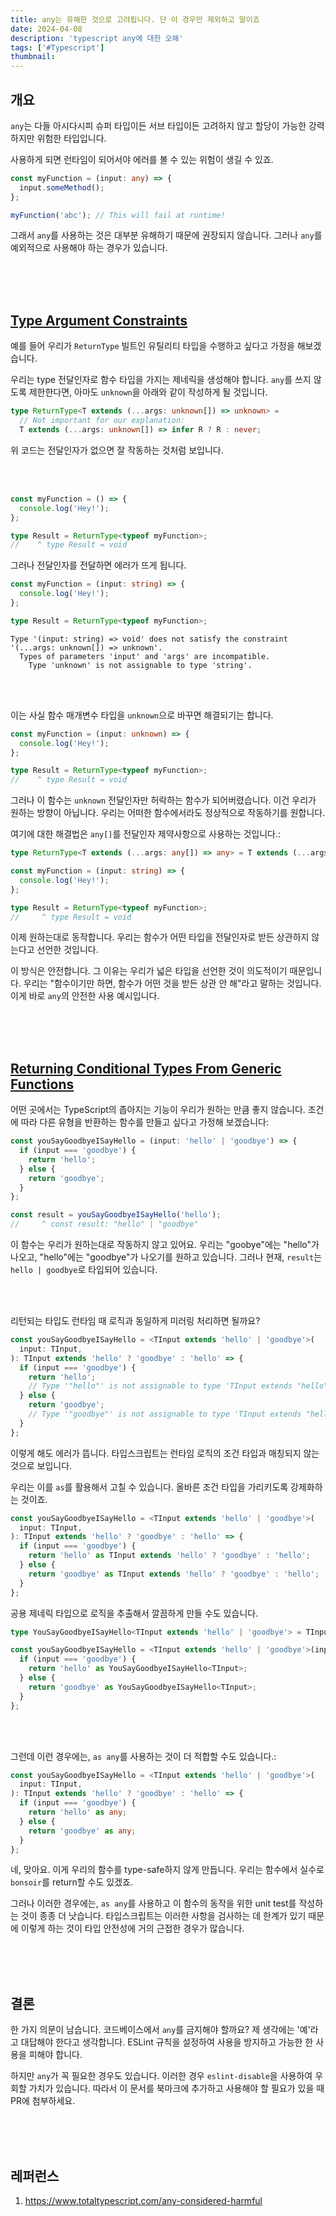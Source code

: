 ```yaml
---
title: any는 유해한 것으로 고려됩니다. 단 이 경우만 제외하고 말이죠
date: 2024-04-08
description: 'typescript any에 대한 오해'
tags: ['#Typescript']
thumbnail:
---
```


## 개요

`any`는 다들 아시다시피 슈퍼 타입이든 서브 타입이든 고려하지 않고 할당이 가능한 강력하지만 위험한 타입입니다.

사용하게 되면 런타임이 되어서야 에러를 볼 수 있는 위험이 생길 수 있죠.

```ts
const myFunction = (input: any) => {
  input.someMethod();
};

myFunction('abc'); // This will fail at runtime!
```

그래서 `any`를 사용하는 것은 대부분 유해하기 때문에 권장되지 않습니다. 그러나 `any`를 예외적으로 사용해야 하는 경우가 있습니다.

<br />
<br />
<br />

## [Type Argument Constraints](https://www.totaltypescript.com/any-considered-harmful#type-argument-constraints)

예를 들어 우리가 `ReturnType` 빌트인 유틸리티 타입을 수행하고 싶다고 가정을 해보겠습니다.

우리는 type 전달인자로 함수 타입을 가지는 제네릭을 생성해야 합니다.
`any`를 쓰지 않도록 제한한다면, 아마도 `unknown`을 아래와 같이 작성하게 될 것입니다.

```ts
type ReturnType<T extends (...args: unknown[]) => unknown> =
  // Not important for our explanation:
  T extends (...args: unknown[]) => infer R ? R : never;
```

위 코드는 전달인자가 없으면 잘 작동하는 것처럼 보입니다.

<br />
<br />

```ts
const myFunction = () => {
  console.log('Hey!');
};

type Result = ReturnType<typeof myFunction>;
//    ^ type Result = void
```

그러나 전달인자를 전달하면 에러가 뜨게 됩니다.

```ts
const myFunction = (input: string) => {
  console.log('Hey!');
};

type Result = ReturnType<typeof myFunction>;
```

```
Type '(input: string) => void' does not satisfy the constraint '(...args: unknown[]) => unknown'.
  Types of parameters 'input' and 'args' are incompatible.
    Type 'unknown' is not assignable to type 'string'.

```


<br />
<br />


이는 사실 함수 매개변수 타입을 `unknown`으로 바꾸면 해결되기는 합니다.

```ts
const myFunction = (input: unknown) => {
  console.log('Hey!');
};

type Result = ReturnType<typeof myFunction>;
//    ^ type Result = void
```

그러나 이 함수는 `unknown` 전달인자만 허락하는 함수가 되어버렸습니다. 이건 우리가 원하는 방향이 아닙니다. 우리는 어떠한 함수에서라도 정상적으로 작동하기를 원합니다.

여기에 대한 해결법은 `any[]`를 전달인자 제약사항으로 사용하는 것입니다.:

```ts
type ReturnType<T extends (...args: any[]) => any> = T extends (...args: any[]) => infer R ? R : never;

const myFunction = (input: string) => {
  console.log('Hey!');
};

type Result = ReturnType<typeof myFunction>;
//     ^ type Result = void
```

이제 원하는대로 동작합니다. 우리는 함수가 어떤 타입을 전달인자로 받든 상관하지 않는다고 선언한 것입니다.

이 방식은 안전합니다. 그 이유는 우리가 넓은 타입을 선언한 것이 의도적이기 때문입니다. 우리는 "함수이기만 하면, 함수가 어떤 것을 받든 상관 안 해"라고 말하는 것입니다. 이게 바로 `any`의 안전한 사용 예시입니다.

<br />
<br />
<br />

## [Returning Conditional Types From Generic Functions](https://www.totaltypescript.com/any-considered-harmful#returning-conditional-types-from-generic-functions)

어떤 곳에서는 TypeScript의 좁아지는 기능이 우리가 원하는 만큼 좋지 않습니다. 조건에 따라 다른 유형을 반환하는 함수를 만들고 싶다고 가정해 보겠습니다:

```ts
const youSayGoodbyeISayHello = (input: 'hello' | 'goodbye') => {
  if (input === 'goodbye') {
    return 'hello';
  } else {
    return 'goodbye';
  }
};

const result = youSayGoodbyeISayHello('hello');
//     ^ const result: "hello" | "goodbye"
```

이 함수는 우리가 원하는대로 작동하지 않고 있어요. 우리는 "goobye"에는 "hello"가 나오고, "hello"에는 "goodbye"가 나오기를 원하고 있습니다. 그러나 현재, `result`는 `hello | goodbye`로 타입되어 있습니다.

<br />
<br />

리턴되는 타입도 런타임 때 로직과 동일하게 미러링 처리하면 될까요?

```ts
const youSayGoodbyeISayHello = <TInput extends 'hello' | 'goodbye'>(
  input: TInput,
): TInput extends 'hello' ? 'goodbye' : 'hello' => {
  if (input === 'goodbye') {
    return 'hello';
    // Type '"hello"' is not assignable to type 'TInput extends "hello" ? "goodbye" : "hello"'.
  } else {
    return 'goodbye';
    // Type '"goodbye"' is not assignable to type 'TInput extends "hello" ? "goodbye" : "hello"'.
  }
};
```

이렇게 해도 에러가 뜹니다. 타입스크립트는 런타임 로직의 조건 타입과 매칭되지 않는 것으로 보입니다.

우리는 이를 `as`를 활용해서 고칠 수 있습니다. 올바른 조건 타입을 가리키도록 강제화하는 것이죠.

```ts
const youSayGoodbyeISayHello = <TInput extends 'hello' | 'goodbye'>(
  input: TInput,
): TInput extends 'hello' ? 'goodbye' : 'hello' => {
  if (input === 'goodbye') {
    return 'hello' as TInput extends 'hello' ? 'goodbye' : 'hello';
  } else {
    return 'goodbye' as TInput extends 'hello' ? 'goodbye' : 'hello';
  }
};
```

공용 제네릭 타입으로 로직을 추출해서 깔끔하게 만들 수도 있습니다.

```ts
type YouSayGoodbyeISayHello<TInput extends 'hello' | 'goodbye'> = TInput extends 'hello' ? 'goodbye' : 'hello';

const youSayGoodbyeISayHello = <TInput extends 'hello' | 'goodbye'>(input: TInput): YouSayGoodbyeISayHello<TInput> => {
  if (input === 'goodbye') {
    return 'hello' as YouSayGoodbyeISayHello<TInput>;
  } else {
    return 'goodbye' as YouSayGoodbyeISayHello<TInput>;
  }
};
```

<br />
<br />

그런데 이런 경우에는, `as any`를 사용하는 것이 더 적합할 수도 있습니다.:

```ts
const youSayGoodbyeISayHello = <TInput extends 'hello' | 'goodbye'>(
  input: TInput,
): TInput extends 'hello' ? 'goodbye' : 'hello' => {
  if (input === 'goodbye') {
    return 'hello' as any;
  } else {
    return 'goodbye' as any;
  }
};
```

네, 맞아요. 이게 우리의 함수를 type-safe하지 않게 만듭니다. 우리는 함수에서 실수로 `bonsoir`를 return할 수도 있겠죠.

그러나 이러한 경우에는, `as any`를 사용하고 이 함수의 동작을 위한 unit test를 작성하는 것이 종종 더 낫습니다.
타입스크립트는 이러한 사항을 검사하는 데 한계가 있기 때문에 이렇게 하는 것이 타입 안전성에 거의 근접한 경우가 많습니다.

<br />
<br />
<br />

## 결론

한 가지 의문이 남습니다. 코드베이스에서 `any`를 금지해야 할까요? 제 생각에는 '예'라고 대답해야 한다고 생각합니다. ESLint 규칙을 설정하여 사용을 방지하고 가능한 한 사용을 피해야 합니다.

하지만 `any`가 꼭 필요한 경우도 있습니다. 이러한 경우 `eslint-disable`을 사용하여 우회할 가치가 있습니다. 따라서 이 문서를 북마크에 추가하고 사용해야 할 필요가 있을 때 PR에 첨부하세요.

<br />
<br />
<br />

## 레퍼런스

1. https://www.totaltypescript.com/any-considered-harmful
